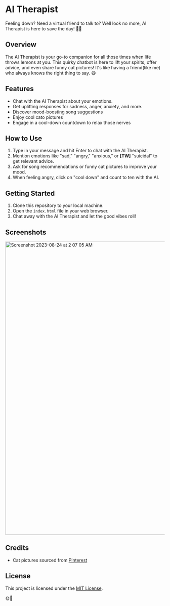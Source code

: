 
# AI Therapist

Feeling down? Need a virtual friend to talk to? Well look no more, AI Therapist is here to save the day! 🤖🦄

## Overview

The AI Therapist is your go-to companion for all those times when life throws lemons at you. This quirky chatbot is here to lift your spirits, offer advice, and even share funny cat pictures! It's like having a friend(like me) who always knows the right thing to say. 😄

## Features

- Chat with the AI Therapist about your emotions.
- Get uplifting responses for sadness, anger, anxiety, and more.
- Discover mood-boosting song suggestions
- Enjoy cool cato pictures
- Engage in a cool-down countdown to relax those nerves

## How to Use

1. Type in your message and hit Enter to chat with the AI Therapist.
2. Mention emotions like "sad," "angry," "anxious," or **[TW]** "suicidal" to get relevant advice.
3. Ask for song recommendations or funny cat pictures to improve your mood.
4. When feeling angry, click on "cool down" and count to ten with the AI.

## Getting Started

1. Clone this repository to your local machine.
2. Open the `index.html` file in your web browser.
3. Chat away with the AI Therapist and let the good vibes roll!

## Screenshots
<img width="927" alt="Screenshot 2023-08-24 at 2 07 05 AM" src="https://github.com/harshinik7/AI-Therapist/assets/93606469/a585ce41-72db-4439-a5f6-d17941e616f5">

## Credits

- Cat pictures sourced from [Pinterest](https://www.pinterest.com)


## License

This project is licensed under the [MIT License](LICENSE).

🌞🌈
